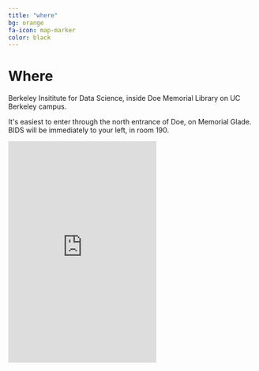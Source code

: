```yaml
---
title: "where"
bg: orange
fa-icon: map-marker
color: black
---
```


# Where

Berkeley Insititute for Data Science, inside Doe Memorial Library on UC Berkeley campus.

It's easiest to enter through the north entrance of Doe, on Memorial Glade. BIDS will be immediately to your left, in room 190.

<div class="embed-responsive embed-responsive-16by9">
  <iframe class="embed-responsive-item" height="450" style="border:0"
src="https://www.google.com/maps/embed/v1/place?q=190%20Doe%20Library%2C%20Berkeley%20CA&key=AIzaSyBcQ2Q30zhc_PtSFbDzzHC0ZI0JY9xXQeM" allowfullscreen></iframe>
</div>
